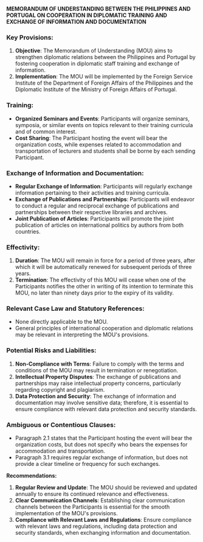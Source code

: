 **MEMORANDUM OF UNDERSTANDING BETWEEN THE PHILIPPINES AND PORTUGAL ON COOPERATION IN DIPLOMATIC TRAINING AND EXCHANGE OF INFORMATION AND DOCUMENTATION**

### Key Provisions:

1. **Objective**: The Memorandum of Understanding (MOU) aims to strengthen diplomatic relations between the Philippines and Portugal by fostering cooperation in diplomatic staff training and exchange of information.
2. **Implementation**: The MOU will be implemented by the Foreign Service Institute of the Department of Foreign Affairs of the Philippines and the Diplomatic Institute of the Ministry of Foreign Affairs of Portugal.

### Training:

* **Organized Seminars and Events**: Participants will organize seminars, symposia, or similar events on topics relevant to their training curricula and of common interest.
* **Cost Sharing**: The Participant hosting the event will bear the organization costs, while expenses related to accommodation and transportation of lecturers and students shall be borne by each sending Participant.

### Exchange of Information and Documentation:

* **Regular Exchange of Information**: Participants will regularly exchange information pertaining to their activities and training curricula.
* **Exchange of Publications and Partnerships**: Participants will endeavor to conduct a regular and reciprocal exchange of publications and partnerships between their respective libraries and archives.
* **Joint Publication of Articles**: Participants will promote the joint publication of articles on international politics by authors from both countries.

### Effectivity:

1. **Duration**: The MOU will remain in force for a period of three years, after which it will be automatically renewed for subsequent periods of three years.
2. **Termination**: The effectivity of this MOU will cease when one of the Participants notifies the other in writing of its intention to terminate this MOU, no later than ninety days prior to the expiry of its validity.

### Relevant Case Law and Statutory References:

* None directly applicable to the MOU.
* General principles of international cooperation and diplomatic relations may be relevant in interpreting the MOU's provisions.

### Potential Risks and Liabilities:

1. **Non-Compliance with Terms**: Failure to comply with the terms and conditions of the MOU may result in termination or renegotiation.
2. **Intellectual Property Disputes**: The exchange of publications and partnerships may raise intellectual property concerns, particularly regarding copyright and plagiarism.
3. **Data Protection and Security**: The exchange of information and documentation may involve sensitive data; therefore, it is essential to ensure compliance with relevant data protection and security standards.

### Ambiguous or Contentious Clauses:

* Paragraph 2.1 states that the Participant hosting the event will bear the organization costs, but does not specify who bears the expenses for accommodation and transportation.
* Paragraph 3.1 requires regular exchange of information, but does not provide a clear timeline or frequency for such exchanges.

**Recommendations:**

1. **Regular Review and Update**: The MOU should be reviewed and updated annually to ensure its continued relevance and effectiveness.
2. **Clear Communication Channels**: Establishing clear communication channels between the Participants is essential for the smooth implementation of the MOU's provisions.
3. **Compliance with Relevant Laws and Regulations**: Ensure compliance with relevant laws and regulations, including data protection and security standards, when exchanging information and documentation.